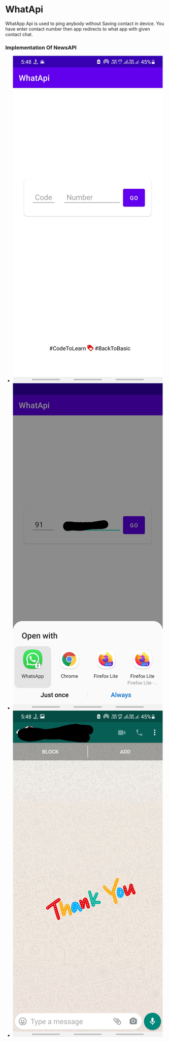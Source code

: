 # WhatApi

WhatApp Api is used to ping anybody without Saving contact in device. You have enter contact number then app redirects to what app with given contact chat.

### Implementation Of NewsAPI
- ![](ScreenShot/1st.jpg)
- ![](ScreenShot/2nd.jpg)
- ![](ScreenShot/3rd.jpg)
